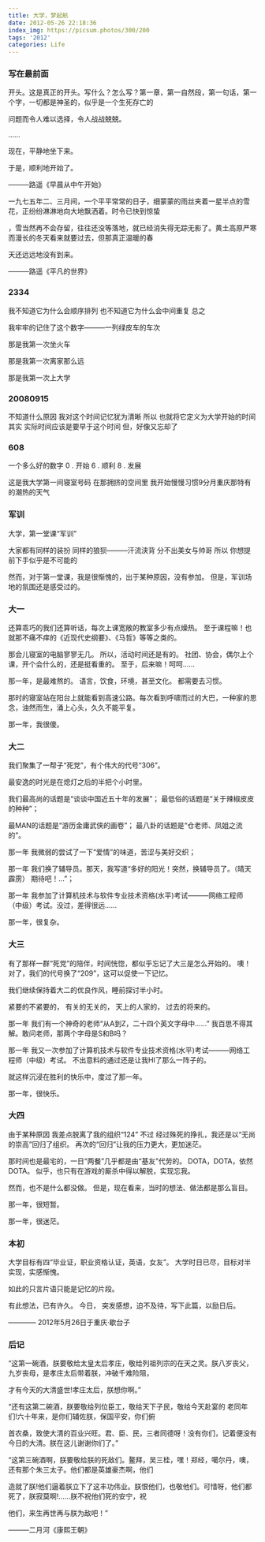 ```yaml
---
title: 大学，梦起航
date: 2012-05-26 22:18:36
index_img: https://picsum.photos/300/200
tags: '2012'
categories: Life
---
```

### 写在最前面

开头。这是真正的开头。写什么？怎么写？第一章，第一自然段，第一句话，第一个字，一切都是神圣的，似乎是一个生死存亡的

问题而令人难以选择，令人战战兢兢。
<!-- more -->
……

现在，平静地坐下来。

于是，顺利地开始了。

———路遥《早晨从中午开始》

一九七五年二、三月间，一个平平常常的日子，细蒙蒙的雨丝夹着一星半点的雪花，正纷纷淋淋地向大地飘洒着。时令已快到惊蛰

，雪当然再不会存留，往往还没等落地，就已经消失得无踪无影了。黄土高原严寒而漫长的冬天看来就要过去，但那真正温暖的春

天还远远地没有到来。

———路遥《平凡的世界》

### 2334

我不知道它为什么会顺序排列
也不知道它为什么会中间重复
总之

我牢牢的记住了这个数字———一列绿皮车的车次

那是我第一次坐火车

那是我第一次离家那么远

那是我第一次上大学

### 20080915
不知道什么原因
我对这个时间记忆犹为清晰
所以
也就将它定义为大学开始的时间
其实
实际时间应该是要早于这个时间
 但，好像又忘却了

### 608
一个多么好的数字
0 . 开始
6 . 顺利
8 . 发展

这是我大学第一间寝室号码
在那拥挤的空间里
 我开始慢慢习惯9分月重庆那特有的潮热的天气

### 军训

大学，第一堂课“军训”

大家都有同样的装扮
同样的狼狈———汗流浃背
分不出美女与帅哥
所以
你想提前下手似乎是不可能的

然而，对于第一堂课，我是很惭愧的，出于某种原因，没有参加。
但是，军训场地的氛围还是感受过的。

### 大一
还算乖巧的我们还算听话，每次上课宽敞的教室多少有点燥热。
 至于课程嘛！也就那不痛不痒的《近现代史纲要》、《马哲》等等之类的。

那会儿寝室的电脑寥寥无几。
所以，活动时间还是有的。
社团、协会，偶尔上个课，开个会什么的，还是挺看重的。
 至于，后来嘛！呵呵……

那一年，是最难熬的。
语言，饮食，环境，甚至文化。
 都需要去习惯。

那时的寝室站在阳台上就能看到高速公路。每次看到呼啸而过的大巴，一种家的思念，油然而生，涌上心头，久久不能平复。

那一年，我很傻。

### 大二
我们聚集了一帮子“死党”，有个伟大的代号“306”。

最安逸的时光是在熄灯之后的半把个小时里。

我们最高尚的话题是“谈谈中国近五十年的发展”；
 最低俗的话题是“关于辣椒皮皮的种种”；

最MAN的话题是“游历金庸武侠的画卷”；
 最八卦的话题是“仓老师、凤姐之流的”。

那一年
 我微弱的尝试了一下“爱情”的味道，苦涩与美好交织；

那一年
我们换了辅导员。那天，我写道“多好的阳光！突然，换辅导员了。（晴天霹雳） 期待吧！…”；

那一年
我参加了计算机技术与软件专业技术资格(水平)考试———网络工程师（中级）考试。没过，差得很远……

那一年，很复杂。

### 大三
有了那样一群“死党”的陪伴，时间恍惚，都似乎忘记了大三是怎么开始的。
噢！对了，我们的代号换了“209”，这可以促使一下记忆。

我们继续保持着大二的优良作风，睡前探讨半小时。

紧要的不紧要的，
有关的无关的，
天上的人家的，
过去的将来的。

那一年
我们有一个神奇的老师“从A到Z，二十四个英文字母中……”
我百思不得其解。敢问老师，那两个字母是S和B吗？

那一年
我又一次参加了计算机技术与软件专业技术资格(水平)考试———网络工程师（中级）考试。
不出意料的通过还是让我HI了那么一阵子的。

就这样沉浸在胜利的快乐中，度过了那一年。

那一年，很快乐。

### 大四
由于某种原因
我差点脱离了我的组织“124”
不过
经过殊死的挣扎，我还是以“无尚的崇高”回归了组织。
 再次的“回归”让我的压力更大，更加迷茫。

那时间也是最宅的，一日“两餐”几乎都是由“基友”代劳的。
DOTA，DOTA，依然DOTA。
 似乎，也只有在游戏的厮杀中得以解脱，实现忘我。

然而，也不是什么都没做。
 但是，现在看来，当时的想法、做法都是那么盲目。

那一年，很短暂。

那一年，很迷茫。

### 本初
大学目标有四“毕业证，职业资格认证，英语，女友”。
 大学时日已尽，目标对半实现，实感惭愧。

如此的只言片语只能是记忆的片段。

有此想法，已有许久。
今日，
突发感想，迫不及待，写下此篇，以励日后。

———— 2012年5月26日于重庆·歇台子

### 后记
“这第一碗酒，朕要敬给太皇太后孝庄，敬给列祖列宗的在天之灵。朕八岁丧父，九岁丧母，是孝庄太后带着朕，冲破千难险阻，

才有今天的大清盛世!孝庄太后，朕想你啊。”

“还有这第二碗酒，朕要敬给列位臣工，敬给天下子民，敬给今天赴宴的 老同年们!六十年来，是你们辅佐朕，保国平安，你们俯

首农桑，致使大清的百业兴旺。君、臣、民，三者同德呀！没有你们，记着便没有今日的大清。朕在这儿谢谢你们了。”

“这第三碗酒啊，朕要敬给朕的死敌们。鳌拜，吴三桂，嘿！郑经，噶尔丹，噢，还有那个朱三太子。他们都是英雄豪杰啊，他们

造就了朕!他们逼着朕立下了这丰功伟业。朕恨他们，也敬他们。可惜呀，他们都死了，朕寂莫啊!……朕不祝他们死的安宁，祝

他们，来生再世再与朕为敌吧！”

———二月河《康熙王朝》